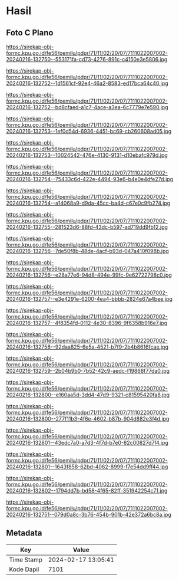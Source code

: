 # Hasil

## Foto C Plano

https://sirekap-obj-formc.kpu.go.id/fe56/pemilu/pdpr/71/11/02/20/07/7111022007002-20240216-132750--553171fa-cd73-4276-891c-c4150e3e5806.jpg

https://sirekap-obj-formc.kpu.go.id/fe56/pemilu/pdpr/71/11/02/20/07/7111022007002-20240216-132752--1d1561cf-92e4-46a2-8583-ed17bca64c40.jpg

https://sirekap-obj-formc.kpu.go.id/fe56/pemilu/pdpr/71/11/02/20/07/7111022007002-20240216-132752--bd8cfaed-a1c7-4ace-a3ea-6c7779e7e590.jpg

https://sirekap-obj-formc.kpu.go.id/fe56/pemilu/pdpr/71/11/02/20/07/7111022007002-20240216-132753--1ef0d54d-6936-4451-bc69-cb260608ad05.jpg

https://sirekap-obj-formc.kpu.go.id/fe56/pemilu/pdpr/71/11/02/20/07/7111022007002-20240216-132753--10024542-476e-4130-9131-d10ebafc979d.jpg

https://sirekap-obj-formc.kpu.go.id/fe56/pemilu/pdpr/71/11/02/20/07/7111022007002-20240216-132754--75433c6d-422e-4494-93e6-b4e0e4dfe27d.jpg

https://sirekap-obj-formc.kpu.go.id/fe56/pemilu/pdpr/71/11/02/20/07/7111022007002-20240216-132754--a14068a9-d9da-45cc-ba4d-c67e0c9fb274.jpg

https://sirekap-obj-formc.kpu.go.id/fe56/pemilu/pdpr/71/11/02/20/07/7111022007002-20240216-132755--281523d6-88fd-43dc-b597-ad719dd9fb12.jpg

https://sirekap-obj-formc.kpu.go.id/fe56/pemilu/pdpr/71/11/02/20/07/7111022007002-20240216-132756--7de50f8b-48de-4acf-b93d-047a410f098b.jpg

https://sirekap-obj-formc.kpu.go.id/fe56/pemilu/pdpr/71/11/02/20/07/7111022007002-20240216-132756--e28a77e6-94d8-494e-99fc-9e62722798c0.jpg

https://sirekap-obj-formc.kpu.go.id/fe56/pemilu/pdpr/71/11/02/20/07/7111022007002-20240216-132757--e3e4291e-6200-4ea4-bbbb-2824e67a4bee.jpg

https://sirekap-obj-formc.kpu.go.id/fe56/pemilu/pdpr/71/11/02/20/07/7111022007002-20240216-132757--4f8354fd-0112-4e30-8396-9f6358b916e7.jpg

https://sirekap-obj-formc.kpu.go.id/fe56/pemilu/pdpr/71/11/02/20/07/7111022007002-20240216-132758--92daa825-6e5a-4521-b7f9-2b4b8616fcae.jpg

https://sirekap-obj-formc.kpu.go.id/fe56/pemilu/pdpr/71/11/02/20/07/7111022007002-20240216-132759--2b04b9b0-7b52-42c9-aedc-f19868f77da0.jpg

https://sirekap-obj-formc.kpu.go.id/fe56/pemilu/pdpr/71/11/02/20/07/7111022007002-20240216-132800--e160aa5d-3dd4-47d9-9321-c81595420fa8.jpg

https://sirekap-obj-formc.kpu.go.id/fe56/pemilu/pdpr/71/11/02/20/07/7111022007002-20240216-132800--277f11b3-4f6e-4602-b87b-904d882e3f4d.jpg

https://sirekap-obj-formc.kpu.go.id/fe56/pemilu/pdpr/71/11/02/20/07/7111022007002-20240216-132801--43edc7a0-a7d3-4f7d-b7e0-82c00827d7f4.jpg

https://sirekap-obj-formc.kpu.go.id/fe56/pemilu/pdpr/71/11/02/20/07/7111022007002-20240216-132801--1643f858-62bd-4062-8999-f7e54dd9ff44.jpg

https://sirekap-obj-formc.kpu.go.id/fe56/pemilu/pdpr/71/11/02/20/07/7111022007002-20240216-132802--1794dd7b-bd58-4f65-82ff-351942254c71.jpg

https://sirekap-obj-formc.kpu.go.id/fe56/pemilu/pdpr/71/11/02/20/07/7111022007002-20240216-132751--079d0a8c-3b76-454b-901b-42e372a6bc8a.jpg


## Metadata

| Key        | Value               |
| ---------- | ------------------- |
| Time Stamp | 2024-02-17 13:05:41 |
| Kode Dapil | 7101                |



